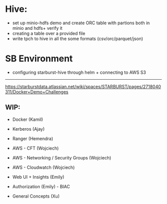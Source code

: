 # Hive:
* set up minio-hdfs demo and create ORC table with partions both in minio and hdfs+ verify it
* creating a table over a provided file
* write tpch to hive in all the some formats (csv/orc/parquet/json)


# SB Environment
* configuring starburst-hive through helm + connecting to AWS S3


---
https://starburstdata.atlassian.net/wiki/spaces/STARBURST/pages/2718040311/Docker+Demo+Challenges




WIP:
---

* Docker (Kamil)
* Kerberos (Ajay)
* Ranger (Hemendra)

* AWS - CFT (Wojciech)
* AWS - Networking / Security Groups (Wojciech)
* AWS - Cloudwatch (Wojciech)


* Web UI + Insights (Emily)
* Authorization (Emily) - BIAC

* General Concepts (Xu)
